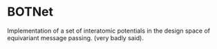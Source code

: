 # BOTNet

Implementation of a set of interatomic potentials in the design space of equivariant message passing. (very badly said).
